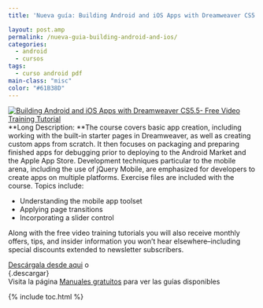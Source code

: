 ```yaml
---
title: 'Nueva guía: Building Android and iOS Apps with Dreamweaver CS5.5- Free Video Training Tutorial'

layout: post.amp
permalink: /nueva-guia-building-android-and-ios/
categories:
  - android
  - cursos
tags:
  - curso android pdf
main-class: "misc"
color: "#61B38D"
---
```

[![Building Android and iOS Apps with Dreamweaver CS5.5- Free Video Training Tutorial][1]][2]  
**Long Description: **The course covers basic app creation, including working with the built-in starter pages in Dreamweaver, as well as creating custom apps from scratch. It then focuses on packaging and preparing finished apps for debugging prior to deploying to the Android Market and the Apple App Store. Development techniques particular to the mobile arena, including the use of jQuery Mobile, are emphasized for developers to create apps on multiple platforms. Exercise files are included with the course. Topics include:

  * Understanding the mobile app toolset
  * Applying page transitions
  * Incorporating a slider control

Along with the free video training tutorials you will also receive monthly offers, tips, and insider information you won&#8217;t hear elsewhere&#8211;including special discounts extended to newsletter subscribers.

<a target="_blank" href="http://elbauldelprogramador.tradepub.com/free/w_lynd34/prgm.cgi/">Descárgala desde aqui</a> o  
[][2]{.descargar}  
Visita la página [Manuales gratuitos][3] para ver las guías disponibles



 [1]:  http://img.tradepub.com/free/w_lynd34/assets/img/w_lynd34c.gif "Building Android and iOS Apps with Dreamweaver CS5.5- Free Video Training Tutorial"
 [2]: http://elbauldelprogramador.tradepub.com/c/pubRD.mpl?sr=oc&_t=oc:&pc;=w_lynd34/prgm.cgi
 [3]: http://bashyc.blogspot.com/p/guias-gratuitas.html

{% include toc.html %}
